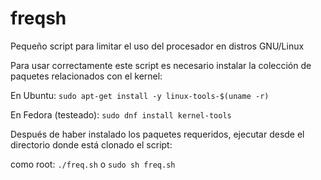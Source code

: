 # freqsh
Pequeño script para limitar el uso del procesador en distros GNU/Linux

Para usar correctamente este script es necesario instalar la colección de paquetes relacionados con el kernel:

En Ubuntu: `sudo apt-get install -y linux-tools-$(uname -r)`

En Fedora (testeado): `sudo dnf install kernel-tools`

Después de haber instalado los paquetes requeridos, ejecutar desde el directorio donde está clonado el script:

como root: `./freq.sh` o `sudo sh freq.sh`

